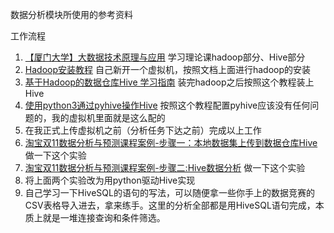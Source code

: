 数据分析模块所使用的参考资料

工作流程

1. [【厦门大学】大数据技术原理与应用](https://www.bilibili.com/video/av25922369) 学习理论课hadoop部分、Hive部分
2. [ Hadoop安装教程](http://dblab.xmu.edu.cn/blog/install-hadoop/) 自己新开一个虚拟机，按照文档上面进行hadoop的安装
3. [基于Hadoop的数据仓库Hive 学习指南](http://dblab.xmu.edu.cn/blog/1080-2/) 装完hadoop之后按照这个教程装上Hive
4. [使用python3通过pyhive操作Hive](https://hqzing.github.io/2019/02/11/3/) 按照这个教程配置pyhive应该没有任何问题的，我的虚拟机里面就是这么配的
5. 在我正式上传虚拟机之前（分析任务下达之前）完成以上工作
6. [淘宝双11数据分析与预测课程案例-步骤一：本地数据集上传到数据仓库Hive](http://dblab.xmu.edu.cn/blog/1363-2/) 做一下这个实验
7. [淘宝双11数据分析与预测课程案例-步骤二:Hive数据分析](http://dblab.xmu.edu.cn/blog/1364-2/) 做一下这个实验
8. 将上面两个实验改为用python驱动Hive实现
9. 自己学习一下HiveSQL的语句的写法，可以随便拿一些你手上的数据竞赛的CSV表格导入进去，拿来练手。这里的分析全部都是用HiveSQL语句完成，本质上就是一堆连接查询和条件筛选。